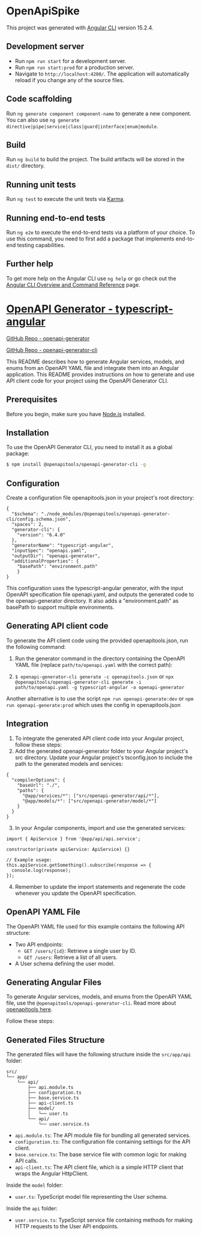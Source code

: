 # OpenApiSpike

This project was generated with [Angular CLI](https://github.com/angular/angular-cli) version 15.2.4.

## Development server

- Run `npm run start` for a development server.
- Run `npm run start:prod` for a production server.
- Navigate to `http://localhost:4200/`. The application will automatically reload if you change any of the source files.

## Code scaffolding

Run `ng generate component component-name` to generate a new component. You can also use `ng generate directive|pipe|service|class|guard|interface|enum|module`.

## Build

Run `ng build` to build the project. The build artifacts will be stored in the `dist/` directory.

## Running unit tests

Run `ng test` to execute the unit tests via [Karma](https://karma-runner.github.io).

## Running end-to-end tests

Run `ng e2e` to execute the end-to-end tests via a platform of your choice. To use this command, you need to first add a package that implements end-to-end testing capabilities.

## Further help

To get more help on the Angular CLI use `ng help` or go check out the [Angular CLI Overview and Command Reference](https://angular.io/cli) page.


# [OpenAPI Generator - typescript-angular](https://openapi-generator.tech/docs/generators/typescript-angular)

[GitHub Repo - openapi-generator](https://github.com/OpenAPITools/openapi-generator)

[GitHub Repo - openapi-generator-cli](https://www.npmjs.com/package/@openapitools/openapi-generator-cli)


This README describes how to generate Angular services, models, and enums from an OpenAPI YAML file and integrate them into an Angular application.
This README provides instructions on how to generate and use API client code for your project using the OpenAPI Generator CLI.

## Prerequisites

Before you begin, make sure you have [Node.js](https://nodejs.org/en/) installed.

## Installation

To use the OpenAPI Generator CLI, you need to install it as a global package:

```bash
$ npm install @openapitools/openapi-generator-cli -g
```

## Configuration
Create a configuration file openapitools.json in your project's root directory:
```
{
  "$schema": "./node_modules/@openapitools/openapi-generator-cli/config.schema.json",
  "spaces": 2,
  "generator-cli": {
    "version": "6.4.0"
  },
  "generatorName": "typescript-angular",
  "inputSpec": "openapi.yaml",
  "outputDir": "openapi-generator",
  "additionalProperties": {
    "basePath": "environment.path"
    }
}
```
This configuration uses the typescript-angular generator, with the input OpenAPI specification file openapi.yaml, and outputs the generated code to the openapi-generator directory. 
It also adds a "environment.path" as basePath to support multiple environments.

## Generating API client code
To generate the API client code using the provided openapitools.json, run the following command:

1. Run the generator command in the directory containing the OpenAPI YAML file (replace `path/to/openapi.yaml` with the correct path):

2. `$ openapi-generator-cli generate -c openapitools.json`
or
`npx @openapitools/openapi-generator-cli generate -i path/to/openapi.yaml -g typescript-angular -o openapi-generator`

Another alternative is to use the script `npm run openapi-generate:dev` or `npm run openapi-generate:prod` which uses the config in openapitools.json


## Integration
1. To integrate the generated API client code into your Angular project, follow these steps:
2. Add the generated openapi-generator folder to your Angular project's src directory.
Update your Angular project's tsconfig.json to include the path to the generated models and services:

```
{
  "compilerOptions": {
    "baseUrl": "./",
    "paths": {
      "@app/services/*": ["src/openapi-generator/api/*"],
      "@app/models/*": ["src/openapi-generator/model/*"]
    }
  }
}
```
3. In your Angular components, import and use the generated services:
```
import { ApiService } from '@app/api/api.service';

constructor(private apiService: ApiService) {}

// Example usage:
this.apiService.getSomething().subscribe(response => {
  console.log(response);
});
```
4. Remember to update the import statements and regenerate the code whenever you update the OpenAPI specification.

## OpenAPI YAML File

The OpenAPI YAML file used for this example contains the following API structure:

- Two API endpoints:
  - `GET /users/{id}`: Retrieve a single user by ID.
  - `GET /users`: Retrieve a list of all users.
- A User schema defining the user model.

## Generating Angular Files

To generate Angular services, models, and enums from the OpenAPI YAML file, use the `@openapitools/openapi-generator-cli`. 
Read more about [openapitools here](https://openapi-generator.tech/).

Follow these steps:

## Generated Files Structure

The generated files will have the following structure inside the `src/app/api` folder:
```
src/
└── app/
    └── api/
        ├── api.module.ts
        ├── configuration.ts
        ├── base.service.ts
        ├── api-client.ts
        ├── model/
        │   └── user.ts
        └── api/
            └── user.service.ts
```

- `api.module.ts`: The API module file for bundling all generated services.
- `configuration.ts`: The configuration file containing settings for the API client.
- `base.service.ts`: The base service file with common logic for making API calls.
- `api-client.ts`: The API client file, which is a simple HTTP client that wraps the Angular HttpClient.

Inside the `model` folder:
- `user.ts`: TypeScript model file representing the User schema.

Inside the `api` folder:
- `user.service.ts`: TypeScript service file containing methods for making HTTP requests to the User API endpoints.

